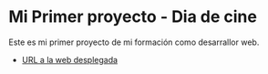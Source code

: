 # Mi Primer proyecto - Dia de cine

Este es mi primer proyecto de mi formación como desarrallor web.

- [URL a la web desplegada](https://dia-de-cine-hugossanchezz.netlify.app)

